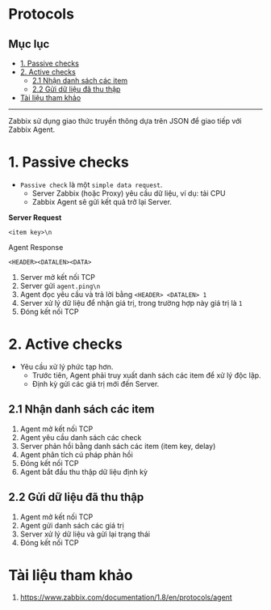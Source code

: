<h1> Protocols </h1>

<h2> Mục lục </h2>

- [1. Passive checks](#1-passive-checks)
- [2. Active checks](#2-active-checks)
  - [2.1 Nhận danh sách các item](#21-nhận-danh-sách-các-item)
  - [2.2 Gửi dữ liệu đã thu thập](#22-gửi-dữ-liệu-đã-thu-thập)
- [Tài liệu tham khảo](#tài-liệu-tham-khảo)

---

Zabbix sử dụng giao thức truyền thông dựa trên JSON để giao tiếp với Zabbix Agent.

# 1. Passive checks
- `Passive check` là một `simple data request`.
  - Server Zabbix (hoặc Proxy) yêu cầu dữ liệu, ví dụ: tải CPU
  - Zabbix Agent sẽ gửi kết quả trở lại Server.

**Server Request**

```
<item key>\n
```


Agent Response
```
<HEADER><DATALEN><DATA>
```

1. Server mở kết nối TCP
2. Server gửi `agent.ping\n`
3. Agent đọc yêu cầu và trả lời bằng `<HEADER> <DATALEN> 1`
4. Server xử lý dữ liệu để nhận giá trị, trong trường hợp này giá trị là `1`
5. Đóng kết nối TCP


# 2. Active checks
- Yêu cầu xử lý phức tạp hơn.
  - Trước tiên, Agent phải truy xuất danh sách các item để xử lý độc lập.
  - Định kỳ gửi các giá trị mới đến Server.

## 2.1 Nhận danh sách các item
1. Agent mở kết nối TCP
2. Agent yêu cầu danh sách các check
3. Server phản hồi bằng danh sách các item (item key, delay)
4. Agent phân tích cú pháp phản hồi
5. Đóng kết nối TCP
6. Agent bắt đầu thu thập dữ liệu định kỳ
## 2.2 Gửi dữ liệu đã thu thập
1. Agent mở kết nối TCP
2. Agent gửi danh sách các giá trị
3. Server xử lý dữ liệu và gửi lại trạng thái
4. Đóng kết nối TCP

# Tài liệu tham khảo

1. https://www.zabbix.com/documentation/1.8/en/protocols/agent